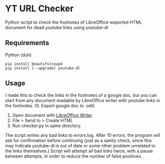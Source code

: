 # YT URL Checker
Python script to check the footnotes of LibreOffice-exported HTML document for dead youtube links using youtube-dl

## Requirements
Python (duh)
```
pip install beautifulsoup4
pip install [--upgrade] youtube-dl
```

## Usage
I made this to check the links in the footnotes of a google doc, but you can start from any document readable by LibreOffice writer with youtube links in the footnotes.
(0. Export google doc to .odt)
1. Open document with [LibreOffice Writer](https://www.libreoffice.org/)
2. File > Send to > Create HTML
3. Run checker.py in same directory. 

The script writes any bad links to errors.log. After 10 errors, the program will ask for confirmation before continuing (just as a sanity check, since this may indicate youtube-dl is out of date or some other problem unrelated to the links themselves.) Script will attempt all bad links twice, with a pause between attempts, in order to reduce the number of false positives.
